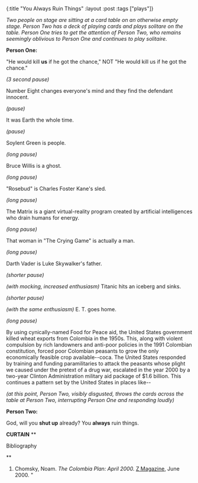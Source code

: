 {:title "You Always Ruin Things"
:layout :post
:tags  ["plays"]}

_Two people on stage are sitting at a card table on an otherwise empty stage. Person Two has a deck of playing cards and plays solitare on the table. Person One tries to get the attention of Person Two, who remains seemingly oblivious to Person One and continues to play solitaire._

**Person One:**

"He would kill **us** if he got the chance," NOT "He would kill us if he
got the chance."

_(3 second pause)_

Number Eight changes everyone's mind and they find the defendant innocent.

_(pause)_

It was Earth the whole time.

_(pause)_

Soylent Green is people.

_(long pause)_

Bruce Willis is a ghost.

_(long pause)_

"Rosebud" is Charles Foster Kane's sled.

_(long pause)_

The Matrix is a giant virtual-reality program created by artificial intelligences who drain humans for energy.

_(long pause)_

That woman in "The Crying Game" is actually a man.

_(long pause)_

Darth Vader is Luke Skywalker's father.

_(shorter pause)_

_(with mocking, increased enthusiasm)_ Titanic hits an iceberg and sinks.

_(shorter pause)_

_(with the same enthusiasm)_ E. T. goes home.

_(long pause)_

By using cynically-named Food for Peace aid, the United States government
killed wheat exports from Colombia in the 1950s. This, along with violent
compulsion by rich landowners and anti-poor policies in the 1991 Colombian
constitution, forced poor Colombian peasants to grow the only economically
feasible crop available--coca. The United States responded by training and
funding paramilitaries to attack the peasants whose plight we caused under the
pretext of a drug war, escalated in the year 2000 by a two-year Clinton
Administration military aid package of $1.6 billion. This continues a pattern
set by the United States in places like--

_(at this point, Person Two, visibly disgusted, throws the cards across the table at Person Two, interrupting Person One and responding loudly)_

**Person Two:**

God, will you **shut up** already? You **always** ruin things.

**CURTAIN** **

Bibliography

**

  1. Chomsky, Noam. _The Colombia Plan: April 2000._ [Z Magazine](http://www.zmag.org), June 2000. "

